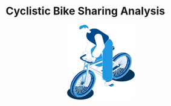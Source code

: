 # Cyclistic Bike Sharing Analysis

<p align="center">
  <img src="fig/riders_blue.png" width="180" height="200" />

